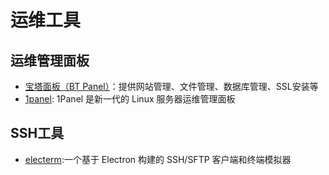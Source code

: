 # 运维工具

## 运维管理面板
- [宝塔面板（BT Panel）](https://www.bt.cn/)：提供网站管理、文件管理、数据库管理、SSL安装等
- [1panel](https://1panel.cn/): 1Panel 是新一代的 Linux 服务器运维管理面板



## SSH工具
- [electerm](https://github.com/electerm/electerm):一个基于 Electron 构建的 SSH/SFTP 客户端和终端模拟器
